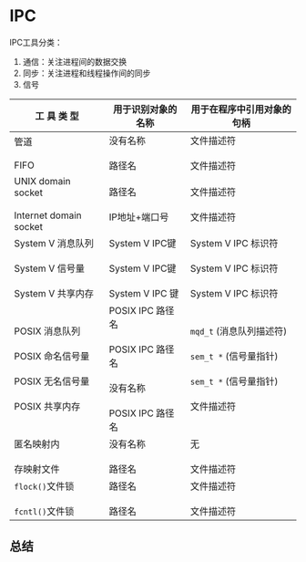 # IPC
IPC工具分类：
1. 通信：关注进程间的数据交换
2. 同步：关注进程和线程操作间的同步
3. 信号

| 工 具 类 型 | 用于识别对象的名称 | 用于在程序中引用对象的句柄 |
| -------- | --- | ---- |
|  管道<br><br>FIFO   | 没有名称 <br><br> 路径名 | 文件描述符 <br><br>文件描述符 |
|UNIX domain socket<br><br>Internet domain socket|路径名<br><br>IP地址+端口号|文件描述符<br><br>文件描述符|
|System V 消息队列<br><br>System V 信号量<br><br>System V 共享内存|System V IPC键<br><br>System V IPC键<br><br>System V IPC 键|System V IPC 标识符<br><br>System V IPC 标识符<br><br>System V IPC 标识符|
|POSIX 消息队列<br><br>POSIX 命名信号量<br><br>POSIX 无名信号量<br><br>POSIX 共享内存|POSIX IPC 路径名<br><br>POSIX IPC 路径名<br><br>没有名称<br><br>POSIX IPC 路径名|`mqd_t` (消息队列描述符)<br><br>`sem_t *` (信号量指针)<br><br> `sem_t *` (信号量指针)<br><br>文件描述符|
|匿名映射内<br><br>存映射文件|没有名称<br><br>路径名|无<br><br>文件描述符|
|`flock()`文件锁<br><br>`fcntl()`文件锁|路径名<br><br>路径名|文件描述符<br><br>文件描述符|

## 总结
